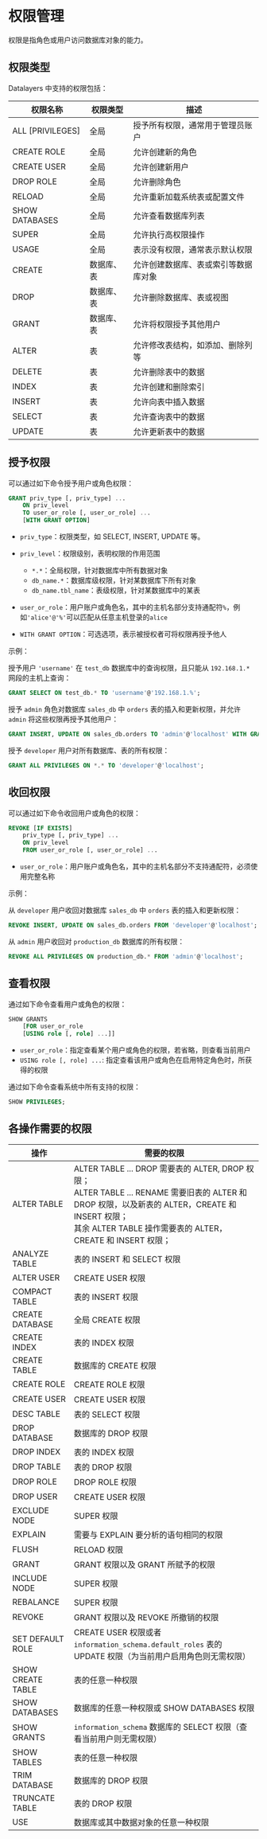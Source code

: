 # 权限管理

权限是指角色或用户访问数据库对象的能力。

## 权限类型

Datalayers 中支持的权限包括：

| 权限名称           | 权限类型 | 描述                                 |
| ------------------ | -------------- | ------------------------------------ |
| ALL \[PRIVILEGES\] | 全局     | 授予所有权限，通常用于管理员账户     |
| CREATE ROLE        | 全局     | 允许创建新的角色                     |
| CREATE USER        | 全局     | 允许创建新用户                       |
| DROP ROLE          | 全局     | 允许删除角色                         |
| RELOAD             | 全局     | 允许重新加载系统表或配置文件         |
| SHOW DATABASES     | 全局     | 允许查看数据库列表                   |
| SUPER              | 全局     | 允许执行高权限操作                   |
| USAGE              | 全局     | 表示没有权限，通常表示默认权限       |
| CREATE             | 数据库、表     | 允许创建数据库、表或索引等数据库对象 |
| DROP               | 数据库、表     | 允许删除数据库、表或视图             |
| GRANT              | 数据库、表     | 允许将权限授予其他用户               |
| ALTER              | 表             | 允许修改表结构，如添加、删除列等     |
| DELETE             | 表             | 允许删除表中的数据                   |
| INDEX              | 表             | 允许创建和删除索引                   |
| INSERT             | 表             | 允许向表中插入数据                   |
| SELECT             | 表             | 允许查询表中的数据                   |
| UPDATE             | 表             | 允许更新表中的数据                   |

## 授予权限

可以通过如下命令授予用户或角色权限：

```sql
GRANT priv_type [, priv_type] ...
    ON priv_level
    TO user_or_role [, user_or_role] ...
    [WITH GRANT OPTION]
```

- `priv_type`：权限类型，如 SELECT, INSERT, UPDATE 等。

- `priv_level`：权限级别，表明权限的作用范围
  - `*.*`：全局权限，针对数据库中所有数据对象
  - `db_name.*`：数据库级权限，针对某数据库下所有对象
  - `db_name.tbl_name`：表级权限，针对某数据库中的某表

- `user_or_role`：用户账户或角色名，其中的主机名部分支持通配符`%`，例如`'alice'@'%'`可以匹配从任意主机登录的`alice`

- `WITH GRANT OPTION`：可选选项，表示被授权者可将权限再授予他人

示例：

授予用户 `'username'` 在 `test_db` 数据库中的查询权限，且只能从 `192.168.1.*` 网段的主机上查询：
```sql
GRANT SELECT ON test_db.* TO 'username'@'192.168.1.%';
```

授予 `admin` 角色对数据库 `sales_db` 中 `orders` 表的插入和更新权限，并允许 `admin` 将这些权限再授予其他用户：

```sql
GRANT INSERT, UPDATE ON sales_db.orders TO 'admin'@'localhost' WITH GRANT OPTION;
```

授予 `developer` 用户对所有数据库、表的所有权限：

```sql
GRANT ALL PRIVILEGES ON *.* TO 'developer'@'localhost';
```

## 收回权限

可以通过如下命令收回用户或角色的权限：

```sql
REVOKE [IF EXISTS]
    priv_type [, priv_type] ...
    ON priv_level
    FROM user_or_role [, user_or_role] ...
```

- `user_or_role`：用户账户或角色名，其中的主机名部分不支持通配符，必须使用完整名称

示例：

从 `developer` 用户收回对数据库 `sales_db` 中 `orders` 表的插入和更新权限：

```sql
REVOKE INSERT, UPDATE ON sales_db.orders FROM 'developer'@'localhost';
```

从 `admin` 用户收回对 `production_db` 数据库的所有权限：

```sql
REVOKE ALL PRIVILEGES ON production_db.* FROM 'admin'@'localhost';
```

## 查看权限

通过如下命令查看用户或角色的权限：

```sql
SHOW GRANTS
    [FOR user_or_role
    [USING role [, role] ...]]
```

- `user_or_role`：指定查看某个用户或角色的权限，若省略，则查看当前用户
- `USING role [, role] ...`: 指定查看该用户或角色在启用特定角色时，所获得的权限

通过如下命令查看系统中所有支持的权限：

```sql
SHOW PRIVILEGES;
```

## 各操作需要的权限

| 操作                  | 需要的权限 |
|-----------------------|------------|
| ALTER TABLE           | ALTER TABLE ... DROP 需要表的 ALTER, DROP 权限；<br> ALTER TABLE ... RENAME 需要旧表的 ALTER 和 DROP 权限，以及新表的 ALTER，CREATE 和 INSERT 权限；<br> 其余 ALTER TABLE 操作需要表的 ALTER，CREATE 和 INSERT 权限；|
| ANALYZE TABLE         | 表的 INSERT 和 SELECT 权限 |
| ALTER USER            | CREATE USER 权限 |
| COMPACT TABLE         | 表的 INSERT 权限|
| CREATE DATABASE       | 全局 CREATE 权限 |
| CREATE INDEX          | 表的 INDEX 权限 |
| CREATE TABLE          | 数据库的 CREATE 权限|
| CREATE ROLE           | CREATE ROLE 权限 |
| CREATE USER           | CREATE USER 权限 |
| DESC TABLE            | 表的 SELECT 权限 |
| DROP DATABASE         | 数据库的 DROP 权限 |
| DROP INDEX            | 表的 INDEX 权限 |
| DROP TABLE            | 表的 DROP 权限 |
| DROP ROLE             | DROP ROLE 权限 |
| DROP USER             | CREATE USER 权限 |
| EXCLUDE NODE          | SUPER 权限 | 
| EXPLAIN               | 需要与 EXPLAIN 要分析的语句相同的权限 |
| FLUSH                 | RELOAD 权限     |
| GRANT                 | GRANT 权限以及 GRANT 所赋予的权限|
| INCLUDE NODE          | SUPER 权限 |
| REBALANCE             | SUPER 权限 |
| REVOKE                | GRANT 权限以及 REVOKE 所撤销的权限|
| SET DEFAULT ROLE      | CREATE USER 权限或者 `information_schema.default_roles` 表的 UPDATE 权限（为当前用户启用角色则无需权限） |
| SHOW CREATE TABLE     | 表的任意一种权限 |
| SHOW DATABASES        | 数据库的任意一种权限或 SHOW DATABASES 权限 |
| SHOW GRANTS           | `information_schema` 数据库的 SELECT 权限（查看当前用户则无需权限） |
| SHOW TABLES           | 表的任意一种权限 |
| TRIM DATABASE         | 数据库的 DROP 权限|
| TRUNCATE TABLE        | 表的 DROP 权限 |
| USE                   | 数据库或其中数据对象的任意一种权限 |
